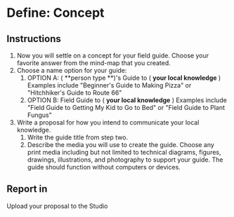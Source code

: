 # Define: Concept

## Instructions

1. Now you will settle on a concept for your field guide. Choose your favorite answer from the mind-map that you created.
2. Choose a name option for your guide:
   1. OPTION A: \( **person type **\)'s Guide to \( **your local knowledge** \) Examples include "Beginner's Guide to Making Pizza" or "Hitchhiker's Guide to Route 66"
   2. OPTION B: Field Guide to \( **your local knowledge** \) Examples include "Field Guide to Getting My Kid to Go to Bed" or "Field Guide to Plant Fungus"
3. Write a proposal for how you intend to communicate your local knowledge.
   1. Write the guide title from step two.
   2. Describe the media you will use to create the guide. Choose any print media including but not limited to technical diagrams, figures, drawings, illustrations, and photography to support your guide. The guide should function without computers or devices.

## Report in

Upload your proposal to the Studio

